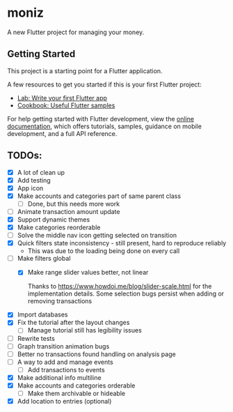 # moniz

A new Flutter project for managing your money.

## Getting Started

This project is a starting point for a Flutter application.

A few resources to get you started if this is your first Flutter project:

- [Lab: Write your first Flutter app](https://docs.flutter.dev/get-started/codelab)
- [Cookbook: Useful Flutter samples](https://docs.flutter.dev/cookbook)

For help getting started with Flutter development, view the
[online documentation](https://docs.flutter.dev/), which offers tutorials,
samples, guidance on mobile development, and a full API reference.

## TODOs:

- [x] A lot of clean up
- [x] Add testing
- [x] App icon
- [x] Make accounts and categories part of same parent class
  - [ ] Done, but this needs more work
- [ ] Animate transaction amount update
- [x] Support dynamic themes
- [x] Make categories reorderable
- [ ] Solve the middle nav icon getting selected on transition
- [x] Quick filters state inconsistency - still present, hard to reproduce reliably
  - This was due to the loading being done on every call
- [ ] Make filters global
  - [x] Make range slider values better, not linear

    Thanks to https://www.howdoi.me/blog/slider-scale.html for the implementation details. Some selection bugs persist when adding or removing transactions
- [x] Import databases
- [x] Fix the tutorial after the layout changes
  - [ ] Manage tutorial still has legibility issues
- [ ] Rewrite tests
- [ ] Graph transition animation bugs
- [ ] Better no transactions found handling on analysis page
- [ ] A way to add and manage events
  - [ ] Add transactions to events
- [x] Make additional info multiline
- [x] Make accounts and categories orderable
  - [ ] Make them archivable or hideable
- [x] Add location to entries (optional)